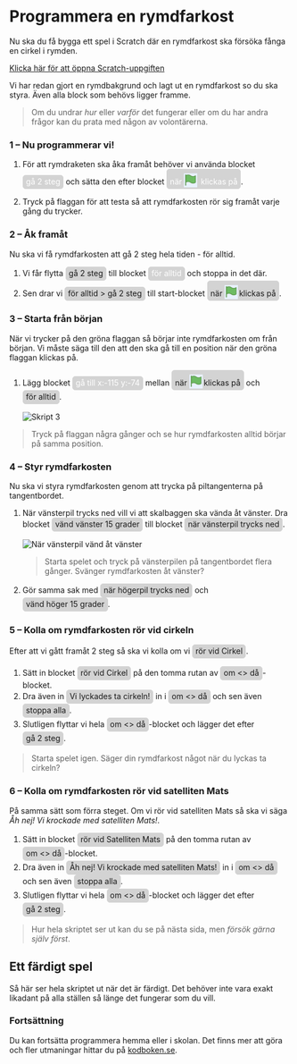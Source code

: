 <style> span.sb {
    border: 1px solid lightgray;
    border-radius: 5px;
    background: lightgray;
    padding: 2px 5px 4px 5px;
    font-style: normal;
    display: inline-block;
  } span.sb img {
    position: relative;
    width: 24px;
    height: 25px;
    margin: 0 2px 0 0 !important;
    top: 5px;
  } .movement {
    background-color: rgb(76, 151, 255);
    border-color: rgb(51, 115, 204);
    color: white;
  } .event {
    background-color: rgb(255, 191, 0);
    border-color: rgb(204, 153, 0);
    color: white;
  } .control {
    background-color: rgb(255, 171, 25);
    border-color: rgb(207, 139, 23);
    color: white;
  } .sensing {
    background-color: rgb(92, 177, 214);
    border-color: rgb(46, 142, 184);
    color: white;
  } .looks {
    background-color: rgb(153, 102, 255);
    border-color: rgb(119, 77, 203);
    color: white;
  } </style>

# Programmera en rymdfarkost

Nu ska du få bygga ett spel i Scratch där en rymdfarkost ska försöka fånga en cirkel i rymden.


<a href="https://scratch.mit.edu/projects/299972562/editor/" target="_blank">Klicka här för att öppna Scratch-uppgiften</a>

Vi har redan gjort en rymdbakgrund och lagt ut en rymdfarkost so du ska styra. Även alla block som behövs ligger framme.

> Om du undrar _hur_ eller _varför_ det fungerar eller om du har andra frågor kan du prata med någon av volontärerna.


### 1 – Nu programmerar vi!

1. För att rymdraketen ska åka framåt behöver vi använda blocket <span class="sb movement">gå 2 steg</span> och sätta den efter blocket <span class="sb event">när ![flagga](flagga.png) klickas på</span>.

2. Tryck på flaggan för att testa så att rymdfarkosten rör sig framåt varje gång du trycker.

### 2 – Åk framåt

Nu ska vi få rymdfarkosten att gå 2 steg hela tiden - för alltid.

1. Vi får flytta <span class="sb">gå 2 steg</span> till blocket <span class="sb control">för alltid</span> och stoppa in det där.
2. Sen drar vi <span class="sb">för alltid > gå 2 steg</span> till start-blocket <span class="sb">när ![flagga](flagga.png)klickas på</span>.

### 3 – Starta från början

När vi trycker på den gröna flaggan så börjar inte rymdfarkosten om från början. Vi måste säga till den att den ska gå till en position när den gröna flaggan klickas på.

1. Lägg blocket <span class="sb movement">gå till x:-115 y:-74</span> mellan <span class="sb">när ![flagga](flagga.png)klickas på</span> och <span class="sb ">för alltid</span>.

    ![Skript 3](skript-03.png)

> Tryck på flaggan några gånger och se hur rymdfarkosten alltid börjar på samma position.

### 4 – Styr rymdfarkosten

Nu ska vi styra rymdfarkosten genom att trycka på piltangenterna på tangentbordet.

1. När vänsterpil trycks ned vill vi att skalbaggen ska vända åt vänster. Dra blocket <span class="sb">vänd vänster 15 grader</span> till blocket <span class="sb">när vänsterpil trycks ned</span>.

    ![När vänsterpil vänd åt vänster](skript-04a.png)

    > Starta spelet och tryck på vänsterpilen på tangentbordet flera gånger. Svänger rymdfarkosten åt vänster?

2. Gör samma sak med <span class="sb">när högerpil trycks ned</span> och <span class="sb">vänd höger 15 grader</span>.

### 5 – Kolla om rymdfarkosten rör vid cirkeln

Efter att vi gått framåt 2 steg så ska vi kolla om vi <span class="sb">rör vid Cirkel</span>.

1. Sätt in blocket <span class="sb">rör vid Cirkel</span> på den tomma rutan av <span class="sb">om <> då</span>-blocket.  
2. Dra även in <span class="sb">Vi lyckades ta cirkeln!</span> in i <span class="sb">om <> då</span> och sen även <span class="sb">stoppa alla</span>.  
3. Slutligen flyttar vi hela <span class="sb">om <> då</span>-blocket och lägger det efter <span class="sb">gå 2 steg</span>.

> Starta spelet igen. Säger din rymdfarkost något när du lyckas ta cirkeln?

### 6 – Kolla om rymdfarkosten rör vid satelliten Mats

På samma sätt som förra steget. Om vi rör vid satelliten Mats så ska vi säga _Åh nej! Vi krockade med satelliten Mats!_.

1. Sätt in blocket <span class="sb">rör vid Satelliten Mats</span> på den tomma rutan av <span class="sb">om <> då</span>-blocket.  
2. Dra även in <span class="sb">Åh nej! Vi krockade med satelliten Mats!</span> in i <span class="sb">om <> då</span> och sen även <span class="sb">stoppa alla</span>.  
3. Slutligen flyttar vi hela <span class="sb">om <> då</span>-blocket och lägger det efter <span class="sb">gå 2 steg</span>.

> Hur hela skriptet ser ut kan du se på nästa sida, men _försök gärna själv först_.

## Ett färdigt spel

Så här ser hela skriptet ut när det är färdigt. Det behöver inte vara exakt likadant på alla ställen så länge det fungerar som du vill.

### Fortsättning

Du kan fortsätta programmera hemma eller i skolan. Det finns mer att göra och fler utmaningar hittar du på [kodboken.se](https://kodboken.se).
